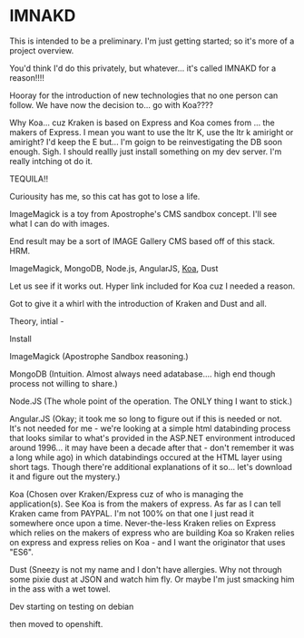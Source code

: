 # IMNAKD

This is intended to be a preliminary. I'm just getting started; so it's more of a project overview. 

You'd think I'd do this privately, but whatever... it's called IMNAKD for a reason!!!!

Hooray for the introduction of new technologies that no one person can follow. We have now the decision to... go with Koa????

Why Koa... cuz Kraken is based on Express and Koa comes from ... the makers of Express. I mean you want to use the ltr K, use the ltr k amiright or amiright? I'd keep the E but... I'm goign to be reinvestigating the DB soon enough. Sigh. I should reallly just install something on my dev server. I'm really intching ot do it. 

TEQUILA!!

Curiousity has me, so this cat has got to lose a life.

ImageMagick is a toy from Apostrophe's CMS sandbox concept. I'll see what I can do with images. 

End result may be a sort of IMAGE Gallery CMS based off of this stack. HRM.

ImageMagick, MongoDB, Node.js, AngularJS, [Koa](https://www.upwork.com/hiring/development/koa-js-a-future-proof-javascript-middleware-framework/), Dust 

Let us see if it works out. Hyper link included for Koa cuz I needed a reason. 


Got to give it a whirl with the introduction of Kraken and Dust and all. 

Theory, intial -


Install 

ImageMagick (Apostrophe Sandbox reasoning.)

MongoDB (Intuition. Almost always need adatabase.... high end though process not willing to share.)

Node.JS (The whole point of the operation. The ONLY thing I want to stick.)

Angular.JS (Okay; it took me so long to figure out if this is needed or not. It's not needed for me - we're looking at a simple html databinding process that looks similar to what's provided in the ASP.NET environment introduced around 1996... it may have been a decade after that - don't remember it was a long while ago) in which databindings occured at the HTML layer using short tags. Though there're additional explanations of it so... let's download it and figure out the mystery.)

Koa (Chosen over Kraken/Express cuz of who is managing the application(s). See Koa is from the makers of express. As far as I can tell Kraken came from PAYPAL. I'm not 100% on that one I just read it somewhere once upon a time. Never-the-less Kraken relies on Express which relies on the makers of express who are building Koa so Kraken relies on express and express relies on Koa - and I want the originator that uses "ES6". 

Dust (Sneezy is not my name and I don't have allergies. Why not through some pixie dust at JSON and watch him fly. Or maybe I'm just smacking him in the ass with a wet towel. 

Dev starting on testing on debian

then moved to openshift.
